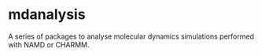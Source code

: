 # mdanalysis

A series of packages to analyse molecular dynamics simulations performed with NAMD or CHARMM.

